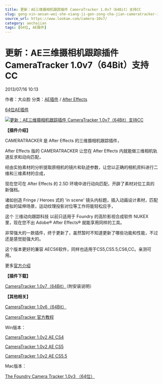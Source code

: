 ```yaml
---
title: 更新：AE三维摄相机跟踪插件 CameraTracker 1.0v7（64Bit）支持CC
slug: geng-xin-aesan-wei-she-xiang-ji-gen-zong-cha-jian-cameratracker-1-0v7-64bit-zhi-chi-cc
source_url: https://www.lookae.com/camera-10v7/
category: aechajian
tags: [64位, AE插件]
---
```

# 更新：AE三维摄相机跟踪插件 CameraTracker 1.0v7（64Bit）支持CC

2013/07/16 10:13

作者：大众脸
分类：[AE插件](https://www.lookae.com/after-effects/aechajian/) / [After Effects](https://www.lookae.com/after-effects/)

[64位](https://www.lookae.com/tag/64%e4%bd%8d/)[AE插件](https://www.lookae.com/tag/ae%e6%8f%92%e4%bb%b6/)

[![更新：AE三维摄相机跟踪插件 CameraTracker 1.0v7（64Bit）支持CC](https://www.lookae.com/wp-content/uploads/2013/07/CameraTracker1.0v7.jpg "更新：AE三维摄相机跟踪插件 CameraTracker 1.0v7（64Bit）支持CC-LookAE.com")](https://www.lookae.com/wp-content/uploads/2013/07/CameraTracker1.0v7.jpg)

**【插件介绍】**

CAMERATRACKER 是 After Effects 的三维摄相机跟踪插件，

After Effects 版的 CAMERATRACKER 让您在 After Effects 内就能做三维相机轨道反求和动向匹配，

经由实拍素材的分析提取原相机的镜片和轨迹参数，让您以正确的相机资料进行二维和三维素材的合成，

现在您可在 After Effects 的 2.5D 环境中进行动向匹配，开辟了素材对位工具的新强档。

诸如创造 Fringe / Heroes 式的 'in scene' 镜头内标题，插入动画设计素材，匹配虚拟的延伸场景，运动纹理投影对位等工作将能轻松应手，

这个 三维动向跟踪科技 以前只适用于 Foundry 的高阶影视合成软件 NUKEX 里，现在您不出 Adobe® After Effects® 就能享用同样的工具。

非常强大的一款插件，终于更新了，虽然暂时不知道更新了哪些功能和性能，不过还是感觉挺强大的。

这个版本更好的兼容 AECS6软件，同样也适用于CS5,CS5.5,CS6,CC。亲测可用。

更多[官方介绍](http://www.thefoundry.co.uk/products/cameratracker/)

**【插件下载】**

[CameraTracker 1.0v7（64Bit）](https://www.400gb.com/file/25210355)（附安装说明）

**【其他相关】**

[CameraTracker 1.0v6（64Bit）](http://www.ctdisk.com/file/15448223)

[CameraTracker 官方教程](https://www.lookae.com/cameratracker1-0v3/)

Win版本：

[CameraTracker 1.0v2 AE CS4](https://www.lookae.com/cameratracker1-0v3/)

[CameraTracker 1.0v2 AE CS5](https://www.lookae.com/cameratracker1-0v3/)

[CameraTracker 1.0v2 AE CS5.5](https://www.lookae.com/cameratracker1-0v3/)

Mac版本：

[The Foundry Camera Tracker 1.0v3 （64位）](https://www.lookae.com/cameratracker1-0v3/)
